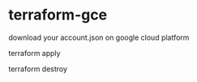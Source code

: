 # terraform-gce

download your account.json on google cloud platform

terraform apply

terraform destroy

